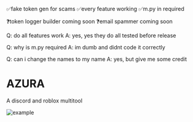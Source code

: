 ✅fake token gen for scams 
✅every feature working
✅m.py in required

❓token logger builder coming soon
❓email spammer coming soon

Q: do all features work
A: yes, yes they do all tested before release

Q: why is m.py required
A: im dumb and didnt code it correctly

Q: can i change the names to my name
A: yes, but give me some credit

# AZURA
A discord and roblox multitool

![example](https://cdn.discordapp.com/attachments/1021924638592344164/1026243194649854112/unknown.png)
